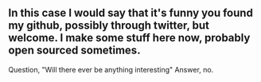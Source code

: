 In this case I would say that it's funny you found my github, possibly through twitter, but welcome.
I make some stuff here now, probably open sourced sometimes. 
-----------------------------------------------------------
Question, "Will there ever be anything interesting"
Answer, no.

